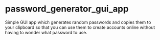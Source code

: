 # password_generator_gui_app
Simple GUI app which generates random passwords and copies them to your clipboard so that you can use them to create accounts online without having to wonder what password to use.
